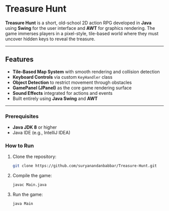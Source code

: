 # Treasure Hunt

**Treasure Hunt** is a short, old-school 2D action RPG developed in **Java** using **Swing** for the user interface and **AWT** for graphics rendering. The game immerses players in a pixel-style, tile-based world where they must uncover hidden keys to reveal the treasure.

---

## Features

- **Tile-Based Map System** with smooth rendering and collision detection
- **Keyboard Controls** via custom `KeyHandler` class
- **Object Detection** to restrict movement through obstacles
- **GamePanel (JPanel)** as the core game rendering surface
- **Sound Effects** integrated for actions and events
- Built entirely using **Java Swing** and **AWT**

---

### Prerequisites

- **Java JDK 8** or higher
- Java IDE (e.g., IntelliJ IDEA)

### How to Run

1. Clone the repository:
   ```bash
   git clone https://github.com/suryanandanbabbar/Treasure-Hunt.git
2. Compile the game:
    ```bash
    javac Main.java

3. Run the game:
    ```bash
    java Main
